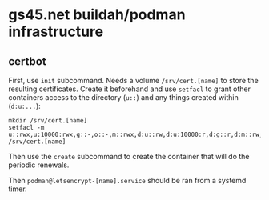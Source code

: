 # gs45.net buildah/podman infrastructure

## certbot

First, use `init` subcommand. Needs a volume `/srv/cert.[name]` to store the
resulting certificates. Create it beforehand and use `setfacl` to grant other
containers access to the directory (`u::`) and any things created within
(`d:u:...`):

    mkdir /srv/cert.[name]
    setfacl -m u::rwx,u:10000:rwx,g::-,o::-,m::rwx,d:u::rw,d:u:10000:r,d:g::r,d:m::rw,d:o::- /srv/cert.[name]

Then use the `create` subcommand to create the container that will do the
periodic renewals.

Then `podman@letsencrypt-[name].service` should be ran from a systemd timer.
